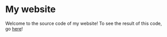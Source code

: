 # My website

Welcome to the source code of my website!
To see the result of this code, go [here](https://johan-janin.com)!
